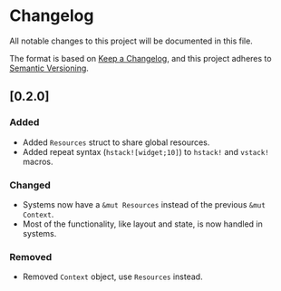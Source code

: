 # Changelog

All notable changes to this project will be documented in this file.

The format is based on [Keep a Changelog](https://keepachangelog.com/en/1.1.0/),
and this project adheres to [Semantic Versioning](https://semver.org/spec/v2.0.0.html).

## [0.2.0]

### Added
- Added `Resources` struct to share global resources.
- Added repeat syntax (`hstack![widget;10]`) to `hstack!` and `vstack!` macros.
### Changed
- Systems now have a `&mut Resources` instead of the previous `&mut Context`.
- Most of the functionality, like layout and state, is now handled in systems. 

### Removed
- Removed `Context` object, use `Resources` instead.